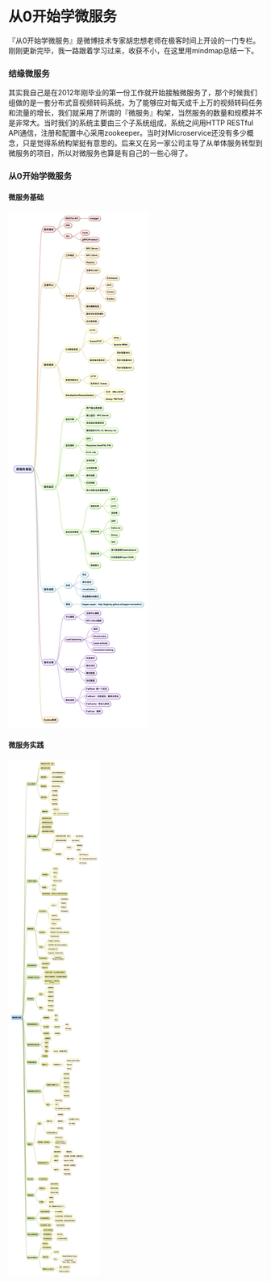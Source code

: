 # 从0开始学微服务

『从0开始学微服务』是微博技术专家胡忠想老师在极客时间上开设的一门专栏。刚刚更新完毕，我一路跟着学习过来，收获不小，在这里用mindmap总结一下。

### 结缘微服务

其实我自己是在2012年刚毕业的第一份工作就开始接触微服务了，那个时候我们组做的是一套分布式音视频转码系统，为了能够应对每天成千上万的视频转码任务和流量的增长，我们就采用了所谓的『微服务』构架，当然服务的数量和规模并不是非常大。当时我们的系统主要由三个子系统组成，系统之间用HTTP RESTful API通信，注册和配置中心采用zookeeper。当时对Microservice还没有多少概念，只是觉得系统构架挺有意思的。后来又在另一家公司主导了从单体服务转型到微服务的项目，所以对微服务也算是有自己的一些心得了。

### 从0开始学微服务

####  微服务基础

![微服务基础](微服务基础.jpg)

#### 微服务实践

![微服务实践](微服务实践.jpg)

